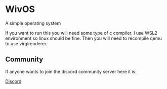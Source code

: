 # WivOS

A simple operating system

If you want to run this you will need some type of c compiler. I use WSL2 environment so linux should be fine.
Then you will need to recompile qemu to use virglrenderer.

## Community

If anyone wants to join the discord community server here it is:

[Discord](https://discord.gg/r7j23A2tHG)

